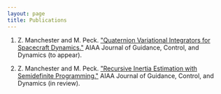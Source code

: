 ```yaml
---
layout: page
title: Publications
---
```


1. Z. Manchester and M. Peck. ["Quaternion Variational Integrators for Spacecraft Dynamics."](/papers/Variational_Integrator.pdf) AIAA Journal of Guidance, Control, and Dynamics (to appear).

2. Z. Manchester and M. Peck. ["Recursive Inertia Estimation with Semidefinite Programming."](/papers/Inertia_Estimation.pdf) AIAA Journal of Guidance, Control, and Dynamics (in review).
